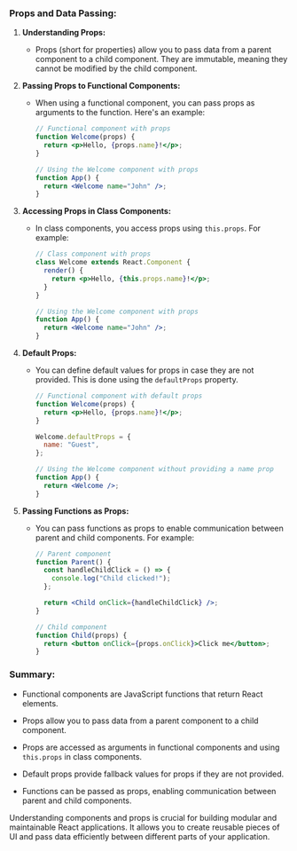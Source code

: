 
### Props and Data Passing:

1. **Understanding Props:**
   - Props (short for properties) allow you to pass data from a parent component to a child component. They are immutable, meaning they cannot be modified by the child component.

2. **Passing Props to Functional Components:**
   - When using a functional component, you can pass props as arguments to the function. Here's an example:
     ```jsx
     // Functional component with props
     function Welcome(props) {
       return <p>Hello, {props.name}!</p>;
     }

     // Using the Welcome component with props
     function App() {
       return <Welcome name="John" />;
     }
     ```

3. **Accessing Props in Class Components:**
   - In class components, you access props using `this.props`. For example:
     ```jsx
     // Class component with props
     class Welcome extends React.Component {
       render() {
         return <p>Hello, {this.props.name}!</p>;
       }
     }

     // Using the Welcome component with props
     function App() {
       return <Welcome name="John" />;
     }
     ```

4. **Default Props:**
   - You can define default values for props in case they are not provided. This is done using the `defaultProps` property.
     ```jsx
     // Functional component with default props
     function Welcome(props) {
       return <p>Hello, {props.name}!</p>;
     }

     Welcome.defaultProps = {
       name: "Guest",
     };

     // Using the Welcome component without providing a name prop
     function App() {
       return <Welcome />;
     }
     ```

5. **Passing Functions as Props:**
   - You can pass functions as props to enable communication between parent and child components. For example:
     ```jsx
     // Parent component
     function Parent() {
       const handleChildClick = () => {
         console.log("Child clicked!");
       };

       return <Child onClick={handleChildClick} />;
     }

     // Child component
     function Child(props) {
       return <button onClick={props.onClick}>Click me</button>;
     }
     ```

### Summary:

- Functional components are JavaScript functions that return React elements.

- Props allow you to pass data from a parent component to a child component.

- Props are accessed as arguments in functional components and using `this.props` in class components.

- Default props provide fallback values for props if they are not provided.

- Functions can be passed as props, enabling communication between parent and child components.

Understanding components and props is crucial for building modular and maintainable React applications. It allows you to create reusable pieces of UI and pass data efficiently between different parts of your application.
